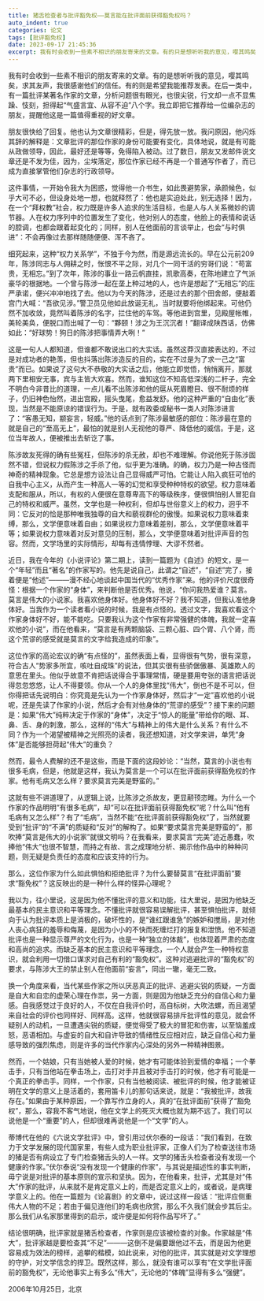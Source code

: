```yaml
---
title: 猪舌检查者与批评豁免权——莫言能在批评面前获得豁免权吗？
auto_indent: true
categories: 论文
tags: [批评豁免权]
date: 2023-09-17 21:45:36
excerpt: 我有时会收到一些素不相识的朋友寄来的文章。有的只是想听听我的意见，嘤其鸣矣，求其友声，我很感谢他们的信任。有的呢，则是希望我能推荐发表。在后一类中，有一篇批评某著名作家的文章，分析问题很有眼光，也很尖锐，行文却一点不显焦躁、忮刻，担得起“气盛言宜、从容不迫”八个字。
---
```

我有时会收到一些素不相识的朋友寄来的文章。有的是想听听我的意见，嘤其鸣矣，求其友声，我很感谢他们的信任。有的则是希望我能推荐发表。在后一类中，有一篇批评某著名作家的文章，分析问题很有眼光，也很尖锐，行文却一点不显焦躁、忮刻，担得起“气盛言宜、从容不迫”八个字。我立即把它推荐给一位编杂志的朋友，提醒他这是一篇值得重视的好文章。

朋友很快给了回复。他也认为文章很精彩，但是，得先放一放。我问原因，他闪烁其辞的解释是：文章批评的那位作家的身份可能要有变化，具体地说，就是有可能从政做领导，因此，最好还是等等，免得陷入被动。过了数日，朋友又发邮件说文章还是不发为佳，因为，尘埃落定，那位作家已经不再是一个普通写作者了，而已成为直接掌管他们杂志的行政领导。

这件事情，一开始令我大为困惑，觉得他一介书生，如此畏避势家，承颜候色，似乎大可不必，但设身处地一想，也就释然了：他也是实迫处此，别无选择！因为，在一个“拜权教”社会，权力既是许多人追求的生活目标，也是人与人关系微妙的调节器。人在权力序列中的位置发生了变化，他对别人的态度，他脸上的表情和说话的腔调，也都会跟着起变化的；同样，别人在他面前的言谈举止，也会“与时俱进”：不会再像过去那样随随便便、浑不吝了。

细究起来，这种“权力关系学”，不独于今为然，而是源远流长的。早在公元前209年，陈涉同志与人佣耕之时，怅恨不平之际，对几个一同干活的穷哥们说：“苟富贵，无相忘。”到了次年，陈涉的事业一路云帆直挂，凯歌高奏，在陈地建立了气派豪华的根据地。一个曾与陈涉一起在垄上种过地的人，也许是想起了“无相忘”的庄严承诺，便兴冲冲地找了去。他以为今天的陈涉，还是过去的那个田舍郎，便敲着宫门大喊：“吾欲见涉。”警卫员见他如此放诞无礼，当时就要将他绑起来。可他仍然不加收敛，竟然叫着陈涉的名字，拦住他的车驾。等他进到宫里，见殿屋帐帷，美轮美奂，便脱口而出喊了一句：“夥颐！涉之为王沉沉者！”翻译成陕西话，仿佛如此：“好球势！狗日的陈涉把事情弄大咧！”

这是一句人人都知道，但谁都不敢说出口的大实话。虽然这莽汉直接表达的，不过是对成功者的艳羡，但也抖落出陈涉造反的目的，实在不过是为了求一己之“富贵”而已。如果说了这句大不恭敬的大实话之后，他能立即觉悟，悄悄离开，那就两下里相安无事，宾与主皆大欢喜。然而，谁知这位不知高低深浅的二杆子，完全不明白今非昔比的道理，一点儿看不出陈涉和他的扈从死眉瞪目、很不耐烦的样子，仍旧神色怡然，进出宫殿，摇头曳尾，愈益发舒。他的这种严重的“自由化”表现，当然是不能原谅的错误行为。于是，就有政委或秘书一类人对陈涉进言了：“客愚无知，颛妄言，轻威。”他的话点到了陈涉最敏感的部位：陈涉最在意的就是自己的“至高无上”，最怕的就是别人无视他的尊严、降低他的威信。于是，这位当年故人，便被推出去斩讫了事。

陈涉故友死得的确有些冤枉，但陈涉的杀无赦，却也不难理解。你说他死于陈涉固然不错，但说权力假陈涉之手杀了他，似乎更为准确。的确，权力乃是一种古怪而神奇的精神现象。它总是想方设法让自己显得威严可怕。它能让人陷入疯狂可怕的自我中心主义，从而产生一种高人一等的幻觉和享受种种特权的欲望。权力意味着支配和服从，所以，有权的人便很在意尊卑高下的等级秩序，便很惧怕别人冒犯自己的特权和威严。虽然，文学也是一种权利，但却与世俗意义上的权力，迥乎不同：它反对的恰是那种唯我独尊的自大和藐视群伦的傲慢。如果说权力意味着束缚，那么，文学便意味着自由；如果说权力意味着差别，那么，文学便意味着平等；如果说权力意味着对反对意见的压制，那么，文学便意味着对批评声音的包容。然而，文学场里的实际情形，却每有违情悖理、大谬不然者。

近日，我在今年的《小说评论》第二期上，读到一篇题为《自述》的短文，是一个“年轻”而且“著名”的作家写的。他先是说自己，此谓之“自述”，“自述”完了，接着便是“他述”———漫不经心地谈起中国当代的“优秀作家”来。他的评价尺度很奇怪：根据一个作家的“身体”，来判断他是否优秀。他说，“你问我热爱谁？莫言。莫言是伟大的小说家。我喜欢他身体好。他身体好不好？我不知道，但我认准他身体好。当我作为一个读者看小说的时候，我是有点怪的。透过文字，我喜欢看这个作家身体好不好，能不能吃。只要我认为这个作家有非常强健的体魄，我就一定喜欢他的小说”，而在他看来，“莫言是有两颗脑袋、三颗心脏、四个胃、八个肾，而这个荒谬的感受就是莫言的文字给我造成的印象”。

这位作家的高论宏议的确“有点怪的”，虽然表面上看，显得很有气势，很有深意，符合古人“势家多所宜，咳吐自成珠”的说法，但其实很有些骄倨傲暴、英雄欺人的意思在里头。他似乎故意不肯把话说得合乎事理常情，硬是要用夸张的语言把话说得忽忽悠悠，让人不得要领。你从一个人的身体里找“伟大”，倒也不是不可以，但你得把话先说明白：你究竟是先认为一个作家身体好，然后才“一定”喜欢他的小说呢，还是先读了作家的小说，然后才会有对他身体的“荒谬的感受”？接下来的问题是：如果“伟大”纯粹决定于作家的“身体”，决定于“惊人的能量”带给你的眼、耳、鼻、舌、身的刺激，那么，这样的“伟大”与精神上的伟大是什么关系？有什么不同？作为一个渴望被精神之光照亮的读者，我还想知道，对文学来讲，单凭“身体”是否能够担荷起“伟大”的重负？

然而，最令人费解的还不是这些，而是下面的这段妙论：“当然，莫言的小说也有很多毛病，但是，他就是这样，我认为莫言是一个可以在批评面前获得豁免权的作家。他有毛病又怎么样？要求莫言完美是野蛮的。”

这就有些不讲道理了，从逻辑上说，比陈涉之杀故友，更显颟顸恣睢。为什么一个作家的作品明明“有很多毛病”，却“可以在批评面前获得豁免权”呢？什么叫“他有毛病有又怎么样”？有了“毛病”，当然不能“在批评面前获得豁免权”了，当然就要受到“批评”的“不满”的质疑和“反对”的解构了。如果“要求莫言完美是野蛮的”，那吹捧“莫言是伟大的小说家”就很文明吗？在我看来，要求莫言“完美”迹近愚蠢，吹捧他“伟大”也很不智慧，而持之有故、言之成理地分析、揭示他作品中的种种问题，则无疑是负责任的态度和应该支持的行为。

那么，这位作家为什么如此惧怕和拒绝批评？为什么要替莫言“在批评面前”要求“豁免权”？这反映出的是一种什么样的怪异心理呢？

我以为，往小里说，这是因为他不懂批评的意义和功能，往大里说，是因为他缺乏最基本的民主意识和平等理念。不懂批评就很容易误解批评，甚至惧怕批评，就倾向于认为批评本质上是消极的，破坏性的，是“谁红跟谁急”的嫉妒和搅局，是对他人丧心病狂的羞辱和侮蔑，是因为小小的不快而死缠烂打的报复和泄愤。他不知道批评也是一种显示尊严的文化行为，也是一种“独立的体裁”，也体现着严肃的态度和高尚的追求。而缺乏基本的民主意识和平等理念，一个人就会产生一种特权意识，就会利用一切借口谋求对自己有利的“豁免权”。这种对逃避批评的“豁免权”的要求，与陈涉大王的禁止别人在他面前“妄言”，同出一辙，毫无二致。

换一个角度来看，当代某些作家之所以厌恶真正的批评、逃避尖锐的质疑，一方面是自大和自恋的虚荣心理在作祟，另一方面，则是因为他缺乏充分的自信心和力量感。自我感觉过于良好的人，不仅在自我评价时，高自标树，大吹法螺，而且渴望来自社会的评价也同样好、同样高。这样，他就很容易排斥批评性的意见，就会怀疑别人的动机，一旦遭遇尖锐的质疑，便觉得受了极大的冒犯和伤害，以至恼羞成怒，恶语相加。与虚妄的自大和自许导致的情绪性反应相对应，缺乏自信心和力量感导致的强烈焦虑，则是许多的当代作家内心深处的另外一种精神图景。

然而，一个姑娘，只有当她被人爱的时候，她才有可能体验到爱情的幸福；一个拳击手，只有当他站在拳击场上，击打对手并且被对手击打的时候，他才有可能是一个真正的拳击手。同样，一个作家，只有当他被阅读、被批评的时候，他才能被证明在文学的意义上是活着的，套用笛卡儿的那句话来说，就是：“我被批评，故我存在。”如果由于某种原因，一个靠写作立身的人，真的“在批评面前”获得了“豁免权”，那么，容我不客气地说，他在文学上的死灭大概也就为期不远了。我们可以说他是一个“重要”的人，但却很难再说他是一个“文学”的人。

蒂博代在他的《六说文学批评》中，曾引用过伏尔泰的一段话：“我们看到，在致力于文学发展的现代国家里，有些人成为职业批评家，正像人们为了检查送往市场的猪是否有病设立了专门检查猪舌头的人一样。文学的猪舌头检查者没有发现一个健康的作家。”伏尔泰说“没有发现一个健康的作家”，与其说是描述性的事实判断，毋宁说是对批评的基本原则的宣示和坚执。因为，在他看来，批评，尤其是对“伟大”作家的批评，从来就不是肯定意义上的，而是否定意义上的，或者说，是病理学意义上的。他在一篇题为《论喜剧》的文章中，说过这样一段话：“批评应侧重伟大人物的不足；若由于偏见连他们的毛病也欣赏，那么不久我们就会步其后尘。那么我们从名家那里得到的启示，或许便是如何将作品写坏了。”

结论很明确，批评家就是猪舌检查者，作家则是应该被检查的对象。作家越是“伟大”，批评家越是要检查其“不足”———这倒不是偏要跟他过不去，而是因为他更容易成为效法的榜样，追攀的楷模，如此说来，对他的批评，其实就是对文学理想的守护，对文学信念的捍卫。既然这样，那么，就没有谁可以享有“在文学批评面前的豁免权”，无论他事实上有多么“伟大”，无论他的“体魄”显得有多么“强健”。

2006年10月25日，北京
